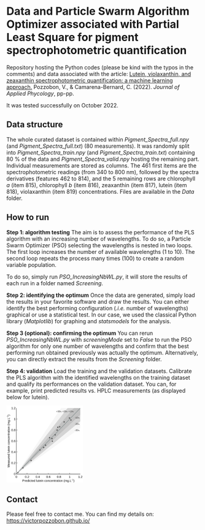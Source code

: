 # Data and Particle Swarm Algorithm Optimizer associated with Partial Least Square for pigment spectrophotometric quantification

Repository hosting the Python codes (please be kind with the typos in the comments) and data associated with the article:
[Lutein, violaxanthin, and zeaxanthin spectrophotometric quantification: a machine learning approach.](https://www.springer.com/journal/10811)
Pozzobon, V., & Camarena-Bernard, C. (2022).
*Journal of Applied Phycology*, pp-pp.

It was tested successfully on October 2022.

## Data structure

The whole curated dataset is contained within _Pigment_Spectra_full.npy_ (and _Pigment_Spectra_full.txt_) (80 measurements). It was randomly split into _Pigment_Spectra_train.npy_ (and _Pigment_Spectra_train.txt_) containing 80 % of the data and _Pigment_Spectra_valid.npy_ hosting the remaining part. Individual measurements are stored as columns. The 461 first items are the spectrophotometric readings (from 340 to 800 nm), followed by the spectra derivatives (features 462 to 814), and the 5 remaining rows are chlorophyll _a_ (item 815), chlorophyll _b_ (item 816), zeaxanthin (item 817), lutein (item 818), violaxanthin (item 819) concentrations. Files are available in the _Data_ folder.

## How to run

__Step 1: algorithm testing__
The aim is to assess the performance of the PLS algorithm with an increasing number of wavelengths. To do so, a Particle Swarm Optimizer (PSO) selecting the wavelengths is nested in two loops. The first loop increases the number of available wavelengths (1 to 10). The second loop repeats the process many times (100) to create a random variable population.

To do so, simply run _PSO_IncreasingNbWL.py_, it will store the results of each run in a folder named _Screening_.

__Step 2: identifying the optimum__
Once the data are generated, simply load the results in your favorite software and draw the results. You can either identify the best performing configuration (_.i.e._ number of wavelengths) graphical or use a statistical test. In our case, we used the classical Python library (_Matplotlib_) for graphing and _statsmodels_ for the analysis.

__Step 3 (optional): confirming the optimum__
You can rerun _PSO_IncreasingNbWL.py_ with _screeningMode_ set to _False_ to run the PSO algorithm for only one number of wavelengths and confirm that the best performing run obtained previously was actually the optimum. Alternatively, you can directly extract the results from the _Screening_ folder.

__Step 4: validation__
Load the training and the validation datasets. Calibrate the PLS algorithm with the identified wavelengths on the training dataset and qualify its performances on the validation dataset. You can, for example, print predicted results vs. HPLC measurements (as displayed below for lutein).

<img src="./Fig_Lut_1biss.png" width="200">

## Contact

Please feel free to contact me. You can find my details on: https://victorpozzobon.github.io/
